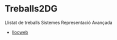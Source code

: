 # Treballs2DG
Llistat de treballs Sistemes Representació Avançada
* [llocweb](https://angelaserranollorca.github.io/LlocWeb/)
